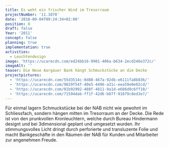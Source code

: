 ```yaml
---
title: Es weht ein frischer Wind im Tresorraum
projectNumber: '11.1078'
date: '2018-09-04T09:24:34+02:00'
position: 8
draft: false
Year: '2011'
concept: false
planning: true
implementation: true
activities:
  - Leuchtendesign
image: 'https://ucarecdn.com/ed24bb16-9901-406a-b634-2ecd246e372c/'
imageAlt: ''
teaser: Die Neue Aargauer Bank hängt Schmuckstücke an die Decke
projectpictures:
  - 'https://ucarecdn.com/55d3514c-0d88-467a-92db-e6111fa8b836/'
  - 'https://ucarecdn.com/9029f54f-40e5-4496-a31c-eea59e0e02cd/'
  - 'https://ucarecdn.com/01b92992-488f-4811-9a1d-e686d0c6ff10/'
  - 'https://ucarecdn.com/71594dab-ff1f-42d6-b07f-91879c8ed3e7/'
---
```

Für einmal lagern Schmuckstücke bei der NAB nicht wie gewohnt im Schliessfach, sondern hängen mitten im Tresorraum an der Decke. Die Rede ist von den prunkvollen Kronleuchtern, welche durch Bureau Hindermann designt und bei 3dimensional geplant und umgesetzt wurden. Ihr stimmungsvolles Licht dringt durch perforierte und transluzente Folie und macht Bankgeschäfte in den Räumen der NAB für Kunden und Mitarbeiter zur angenehmen Freude.